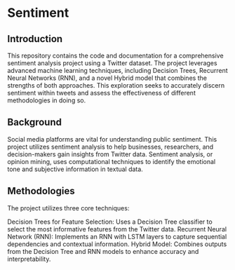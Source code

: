 # Sentiment

## Introduction
This repository contains the code and documentation for a comprehensive sentiment analysis project using a Twitter dataset. The project leverages advanced machine learning techniques, including Decision Trees, Recurrent Neural Networks (RNN), and a novel Hybrid model that combines the strengths of both approaches. This exploration seeks to accurately discern sentiment within tweets and assess the effectiveness of different methodologies in doing so.

## Background
Social media platforms are vital for understanding public sentiment. This project utilizes sentiment analysis to help businesses, researchers, and decision-makers gain insights from Twitter data. Sentiment analysis, or opinion mining, uses computational techniques to identify the emotional tone and subjective information in textual data.

## Methodologies
The project utilizes three core techniques:

Decision Trees for Feature Selection: Uses a Decision Tree classifier to select the most informative features from the Twitter data.
Recurrent Neural Network (RNN): Implements an RNN with LSTM layers to capture sequential dependencies and contextual information.
Hybrid Model: Combines outputs from the Decision Tree and RNN models to enhance accuracy and interpretability.

